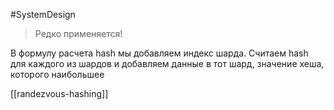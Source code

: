 #SystemDesign 

> Редко применяется!

В формулу расчета hash мы добавляем индекс шарда. Считаем hash для каждого из шардов и добавляем данные в тот шард, значение хеша, которого наибольшее

[[randezvous-hashing]]